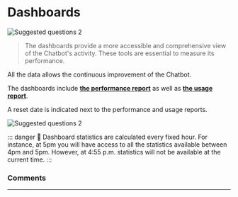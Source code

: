 # Dashboards

<div class="image_center">
  <img :src="$withBase('/assets/img/en/dashboards/dashboard1.png')" alt="Suggested questions 2">
</div>

>   The dashboards provide a more accessible and comprehensive view of the
>   Chatbot's activity. These tools are essential to measure its performance.

All the data allows the continuous improvement of the Chatbot.

The dashboards include [**the performance report**](/en/chatbot/Dashboards/Performance.html) as well as
[**the usage report**](/en/chatbot/Dashboards/Usage.html).


A reset date is indicated next to the performance and usage reports.

<div class="image_center">
  <img :src="$withBase('/assets/img/en/dashboards/dashboard2.png')" alt="Suggested questions 2">
</div>


::: danger 🔴
Dashboard statistics are calculated every fixed hour. For instance, at 5pm you
will have access to all the statistics available between 4pm and 5pm. However,
at 4:55 p.m. statistics will not be available at the current time.
:::

### Comments
---
<div id="disqus_thread"></div>

<script>

export default {
  mounted () {

    var disqus_config = function () {
      this.page.url = "https://docs.witivio.com";  // Replace PAGE_URL with your page's canonical URL variable
      this.page.identifier = "witivio_#38"; // Replace PAGE_IDENTIFIER with your page's unique identifier variable
    };

(function() { // DON'T EDIT BELOW THIS LINE
var d = document, s = d.createElement('script');
s.src = 'https://docs-witivio.disqus.com/embed.js';
s.setAttribute('data-timestamp', +new Date());
(d.head || d.body).appendChild(s);
})();
  }
}
</script>